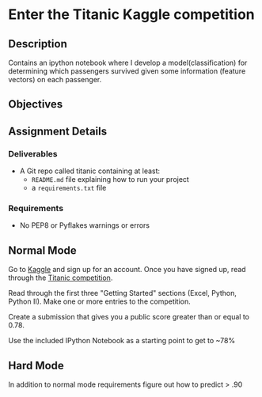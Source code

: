 # Enter the Titanic Kaggle competition

## Description

Contains an ipython notebook where I develop a model(classification) for determining which passengers survived given some information (feature vectors) on each passenger.

## Objectives

## Assignment Details

### Deliverables

* A Git repo called titanic containing at least:
  * `README.md` file explaining how to run your project
  * a `requirements.txt` file

### Requirements

* No PEP8 or Pyflakes warnings or errors

## Normal Mode

Go to [Kaggle](http://www.kaggle.com/) and sign up for an account. Once you have signed up, read through the [Titanic competition](https://www.kaggle.com/c/titanic-gettingStarted).

Read through the first three "Getting Started" sections (Excel, Python, Python II). Make one or more entries to the competition.

Create a submission that gives you a public score greater than or equal to 0.78.

Use the included IPython Notebook as a starting point to get to ~78%

## Hard Mode

In addition to normal mode requirements figure out how to predict > .90
